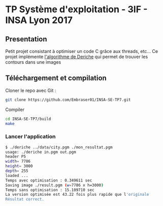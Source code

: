 # TP Système d'exploitation - 3IF - INSA Lyon 2017

## Presentation

   Petit projet consistant à optimiser un code C grâce aux threads, etc...
   Ce projet implémente [l'algorithme de Deriche](https://en.wikipedia.org/wiki/Deriche_edge_detector) 
   qui permet de trouver les contours dans une images


## Téléchargement et compilation

Cloner le repo avec Git :
```bash
git clone https://github.com/Embraser01/INSA-SE-TP7.git
```

Compiler

```bash
cd INSA-SE-TP7/build
make
```

###  Lancer l'application

```bash
$ ./deriche ../data/city.pgm ./mon_resultat.pgm
usage: ./deriche in.pgm out.pgm
header P5
width= 7786
height= 3000
depth= 255
loaded ...
Temps avec optimisation : 0.349611 sec
Saving image ./result.pgm (w=7786 x h=3000)
Temps sans optimisation : 15.109710 sec
La version optimisée est 43.22 fois plus rapide que l'originale
Résultat correct.
```
